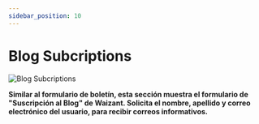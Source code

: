 ```yaml
---
sidebar_position: 10
---
```


# Blog Subcriptions

![Blog Subcriptions](/img/store-usuario/20.png)

**Similar al formulario de boletín, esta sección muestra el formulario de "Suscripción al Blog" de Waizant. Solicita el nombre, apellido y correo electrónico del usuario, para recibir correos informativos.**
